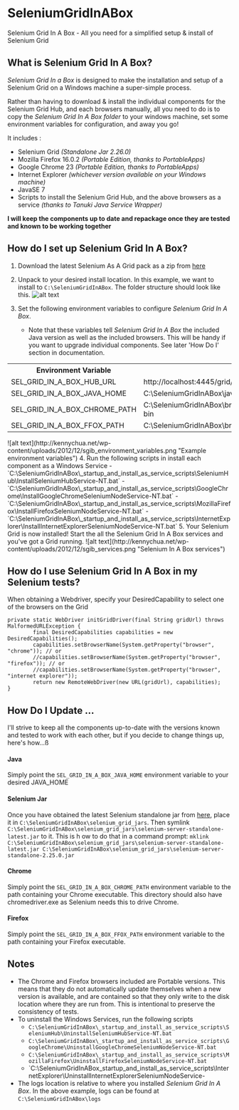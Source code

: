 SeleniumGridInABox
==================

Selenium Grid In A Box - All you need for a simplified setup &amp; install of Selenium Grid

What is Selenium Grid In A Box?
--------------------------------
_Selenium Grid In a Box_ is designed to make the installation and setup of a Selenium Grid on a Windows machine a super-simple process.

Rather than having to download & install the individual components for the Selenium Grid Hub, and each browsers manually, all you need to do is to copy the _Selenium Grid In A Box folder_ to your windows machine, set some environment variables for configuration, and away you go!

It includes :
- Selenium Grid _(Standalone Jar 2.26.0)_
- Mozilla Firefox 16.0.2 _(Portable Edition, thanks to PortableApps)_
- Google Chrome 23 _(Portable Edition, thanks to PortableApps)_
- Internet Explorer _(whichever version available on your Windows machine)_
- JavaSE 7
- Scripts to install the Selenium Grid Hub, and the above browsers as a service _(thanks to Tanuki Java Service Wrapper)_

__I will keep the components up to date and repackage once they are tested and known to be working together__

How do I set up Selenium Grid In A Box?
---------------------------------------
1. Download the latest Selenium As A Grid pack as a zip from [here](https://github.com/kennychua/SeleniumGridInABox/downloads)

2. Unpack to your desired install location. In this example, we want to install to
	`C:\SeleniumGridInABox`.
The folder structure should look like this.
![alt text](http://kennychua.net/wp-content/uploads/2012/12/sgib_unpacked_folder_structure.png "Unpacked folder structure")
3. Set the following environment variables to configure _Selenium Grid In A Box_. 
	- Note that these variables tell _Selenium Grid In A Box_ the included Java version as well as the included browsers. This will be handy if you want to upgrade individual components. See later 'How Do I' section in documentation.
<table>
  <tr>
    <th>Environment Variable</th>
    <th>Example</th>
  </tr>
  <tr>
    <td>SEL_GRID_IN_A_BOX_HUB_URL</td>
    <td>http://localhost:4445/grid/register</td>
  </tr>
  <tr>
    <td>SEL_GRID_IN_A_BOX_JAVA_HOME</td>
    <td>C:\SeleniumGridInABox\java\jre7</td>
  </tr>
  <tr>
    <td>SEL_GRID_IN_A_BOX_CHROME_PATH</td>
    <td>C:\SeleniumGridInABox\browsers\GoogleChrome23Portable\App\Chrome-bin</td>
  </tr>
  <tr>
    <td>SEL_GRID_IN_A_BOX_FFOX_PATH</td>
    <td>C:\SeleniumGridInABox\browsers\Firefox16.0.2Portable\App\Firefox</td>
  </tr>
</table>
![alt text](http://kennychua.net/wp-content/uploads/2012/12/sgib_environment_variables.png "Example environment variables")
4. Run the following scripts in install each component as a Windows Service
	- `C:\SeleniumGridInABox\_startup_and_install_as_service_scripts\SeleniumHub\InstallSeleniumHubService-NT.bat`
	- `C:\SeleniumGridInABox\_startup_and_install_as_service_scripts\GoogleChrome\InstallGoogleChromeSeleniumNodeService-NT.bat`
	- `C:\SeleniumGridInABox\_startup_and_install_as_service_scripts\MozillaFirefox\InstallFirefoxSeleniumNodeService-NT.bat`
	- `C:\SeleniumGridInABox\_startup_and_install_as_service_scripts\InternetExplorer\InstallInternetExplorerSeleniumNodeService-NT.bat`
5. Your Selenium Grid is now installed! Start the all the Selenium Grid In A Box services and you've got a Grid running.
![alt text](http://kennychua.net/wp-content/uploads/2012/12/sgib_services.png "Selenium In A Box services")

How do I use Selenium Grid In A Box in my Selenium tests?
------------------------------------------------------------
When obtaining a Webdriver, specify your DesiredCapability to select one of the browsers on the Grid 
```
private static WebDriver initGridDriver(final String gridUrl) throws MalformedURLException {
        final DesiredCapabilities capabilities = new DesiredCapabilities();
        capabilities.setBrowserName(System.getProperty("browser", "chrome")); // or
        //capabilities.setBrowserName(System.getProperty("browser", "firefox")); // or
        //capabilities.setBrowserName(System.getProperty("browser", "internet explorer")); 
        return new RemoteWebDriver(new URL(gridUrl), capabilities);
}
```

How Do I Update …
------------------------------------------------------------
I'll strive to keep all the components up-to-date with the versions known and tested to work with each other, but if you decide to change things up, here's how…ß
#### Java
Simply point the `SEL_GRID_IN_A_BOX_JAVA_HOME` environment variable to your desired JAVA_HOME
#### Selenium Jar
Once you have obtained the latest Selenium standalone jar from [here](http://code.google.com/p/selenium/downloads/list), place it in `C:\SeleniumGridInABox\selenium_grid_jars`. Then symlink `C:\SeleniumGridInABox\selenium_grid_jars\selenium-server-standalone-latest.jar` to it. This is h	ow to do that in a command prompt:
`mklink C:\SeleniumGridInABox\selenium_grid_jars\selenium-server-standalone-latest.jar C:\SeleniumGridInABox\selenium_grid_jars\selenium-server-standalone-2.25.0.jar`
#### Chrome
Simply point the `SEL_GRID_IN_A_BOX_CHROME_PATH` environment variable to the path containing your Chrome executable. This directory should also have chromedriver.exe as Selenium needs this to drive Chrome.
#### Firefox
Simply point the `SEL_GRID_IN_A_BOX_FFOX_PATH` environment variable to the path containing your Firefox executable. 


Notes
------
- The Chrome and Firefox browsers included are Portable versions. This means that they do not automatically update themselves when a new version is available, and are contained so that they only write to the disk location where they are run from. This is intentional to preserve the consistency of tests.
- To uninstall the Windows Services, run the following scripts
	- `C:\SeleniumGridInABox\_startup_and_install_as_service_scripts\SeleniumHub\UninstallSeleniumHubService-NT.bat`
	- `C:\SeleniumGridInABox\_startup_and_install_as_service_scripts\GoogleChrome\UninstallGoogleChromeSeleniumNodeService-NT.bat`
	- `C:\SeleniumGridInABox\_startup_and_install_as_service_scripts\MozillaFirefox\UninstallFirefoxSeleniumNodeService-NT.bat`
	- `C:\SeleniumGridInABox\_startup_and_install_as_service_scripts\InternetExplorer\UninstallInternetExplorerSeleniumNodeService-
- The logs location is relative to where you installed _Selenium Grid In A Box_. In the above example, logs can be found at `C:\SeleniumGridInABox\logs`
